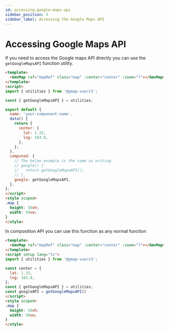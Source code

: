 ```yaml
---
id: accessing-google-maps-api
sidebar_position: 3
sidebar_label: Accessing the Google Maps API
---
```

# Accessing Google Maps API

If you need to access the Google maps API directly you can use the `getGoogleMapsAPI` function utility.

```html title="Options API" showLineNumbers {7,24}
<template>
  <GmvMap ref="mapRef" class="map" :center="center" :zoom="7"></GmvMap>
</template>
<script>
import { utilities } from '@gmap-vue/v3';

const { getGoogleMapsAPI } = utilities;

export default {
  name: 'your-component-name',
  data() {
    return {
      center: {
        lat: 1.32,
        lng: 103.8,
      },
    };
  },
  computed: {
    // The below example is the same as writing
    // google() {
    //   return getGoogleMapsAPI();
    // },
    google: getGoogleMapsAPI,
  },
};
</script>
<style scoped>
.map {
  height: 50vh;
  width: 50vw;
}
</style>
```

In composition API you can use this function as any normal function

```html title="Composition API" showLineNumbers {11,12}
<template>
  <GmvMap ref="mapRef" class="map" :center="center" :zoom="7"></GmvMap>
</template>
<script setup lang="ts">
import { utilities } from '@gmap-vue/v3';

const center = {
  lat: 1.32,
  lng: 103.8,
};
const { getGoogleMapsAPI } = utilities;
const googleAPI = getGoogleMapsAPI()
</script>
<style scoped>
.map {
  height: 50vh;
  width: 50vw;
}
</style>
```
